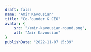 ```yaml
---
draft: false
name: "Amir Kavousian"
title: "Co-Founder & CEO"
avatar: {
    src: "/amir-kavousian-round.png",
    alt: "Amir Kavousian"
}
publishDate: "2022-11-07 15:39"
---
```


